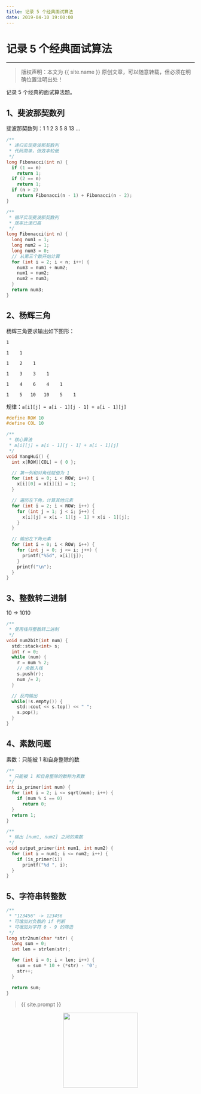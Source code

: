 ```yaml
---
title: 记录 5 个经典面试算法
date: 2019-04-10 19:00:00
---
```

# 记录 5 个经典面试算法
***
> 版权声明：本文为 {{ site.name }} 原创文章，可以随意转载，但必须在明确位置注明出处！

记录 5 个经典的面试算法题。

## 1、斐波那契数列
斐波那契数列：1 1 2 3 5 8 13 ...
```c
/**
 * 递归实现斐波那契数列
 * 代码简单，但效率较低
 */
long Fibonacci(int n) {
  if (1 == n)
    return 1;
  if (2 == n)
    return 1;
  if (n > 2)
    return Fibonacci(n - 1) + Fibonacci(n - 2);
}
```

```c
/**
 * 循环实现斐波那契数列
 * 效率比递归高
 */
long Fibonacci(int n) {
  long num1 = 1;
  long num2 = 1;
  long num3 = 0;
  // 从第三个数开始计算
  for (int i = 2; i < n; i++) {
    num3 = num1 + num2;
    num1 = num2;
    num2 = num3;
  }
  return num3;
}
```

## 2、杨辉三角
杨辉三角要求输出如下图形：
```
1

1    1

1    2    1

1    3    3    1

1    4    6    4    1

1    5   10   10    5    1
```

规律：`a[i][j] = a[i - 1][j - 1] + a[i - 1][j]`
```c
#define ROW 10
#define COL 10

/**
 * 核心算法
 * a[i][j] = a[i - 1][j - 1] + a[i - 1][j]
 */
void YangHui() {
  int x[ROW][COL] = { 0 };

  // 第一列和对角线赋值为 1
  for (int i = 0; i < ROW; i++) {
    x[i][0] = x[i][i] = 1;
  }

  // 遍历左下角，计算其他元素
  for (int i = 2; i < ROW; i++) {
    for (int j = 1; j < i; j++) {
      x[i][j] = x[i - 1][j - 1] + x[i - 1][j];
    }
  }

  // 输出左下角元素
  for (int i = 0; i < ROW; i++) {
    for (int j = 0; j <= i; j++) {
      printf("%5d", x[i][j]);
    }
    printf("\n");
  }
}
```

## 3、整数转二进制
10 -> 1010
```c
/**
 * 使用栈将整数转二进制
 */
void num2bit(int num) {
  std::stack<int> s;
  int r = 0;
  while (num) {
    r = num % 2;
    // 余数入栈
    s.push(r);
    num /= 2;
  }

  // 反向输出
  while(!s.empty()) {
    std::cout << s.top() << " ";
    s.pop();
  }
}
```

## 4、素数问题
素数：只能被 1 和自身整除的数
```c
/**
 * 只能被 1 和自身整除的数称为素数
 */
int is_primer(int num) {
  for (int i = 2; i <= sqrt(num); i++) {
    if (num % i == 0)
      return 0;
  }
  return 1;
}

/**
 * 输出 [num1, num2] 之间的素数
 */
void output_primer(int num1, int num2) {
  for (int i = num1; i <= num2; i++) {
    if (is_primer(i))
      printf("%d ", i);
  }
}
```

## 5、字符串转整数
```c
/**
 * "123456" -> 123456
 * 可增加对负数的 if 判断
 * 可增加对字符 0 - 9 的筛选
 */
long str2num(char *str) {
  long sum = 0;
  int len = strlen(str);

  for (int i = 0; i < len; i++) {
    sum = sum * 10 + (*str) - '0';
    str++;
  }

  return sum;
}
```










> {{ site.prompt }}

<div  align="center">
<img src="{{ site.url }}/images/wechart.jpg" width = "200" height = "200"/>
